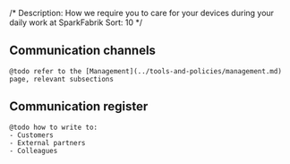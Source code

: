 /*
Description: How we require you to care for your devices during your daily work at SparkFabrik
Sort: 10
*/

## Communication channels

    @todo refer to the [Management](../tools-and-policies/management.md) page, relevant subsections

## Communication register

    @todo how to write to:
    - Customers
    - External partners
    - Colleagues


